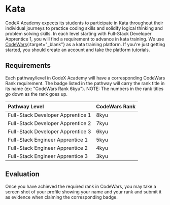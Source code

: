 # Kata

CodeX Academy expects its students to participate in Kata throughout their individual journeys to practice coding skills and solidify logical thinking and problem solving skills. In each level starting with Full-Stack Developer Apprentice 1, you will find a requirement to advance in kata training. We use [CodeWars](https://codewars.com){:target="_blank"} as a kata training platform. If you're just getting started, you should create an account and take the platform tutorials.

## Requirements

Each pathway/level in CodeX Academy will have a corresponding CodeWars Rank requirement. The badge listed in the pathway will carry the rank title in its name (ex: "CodeWars Rank 6kyu"). NOTE: The numbers in the rank titles go down as the rank goes up.

| Pathway Level | CodeWars Rank | 
| :------- | :-----|
| Full-Stack Developer Apprentice 1 | 8kyu |
| Full-Stack Developer Apprentice 2 | 7kyu |
| Full-Stack Developer Apprentice 3 | 6kyu |
| Full-Stack Engineer Apprentice 1 | 5kyu |
| Full-Stack Engineer Apprentice 2 | 4kyu |
| Full-Stack Engineer Apprentice 3 | 3kyu |


## Evaluation

Once you have achieved the required rank in CodeWars, you may take a screen shot of your profile showing your name and your rank and submit it as evidence when claiming the corresponding badge.
